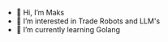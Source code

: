 - 👋 Hi, I’m Maks
- 👀 I’m interested in Trade Robots and LLM's
- 🌱 I’m currently learning Golang

<!---
Maximus-trade/Maximus-trade is a ✨ special ✨ repository because its `README.md` (this file) appears on your GitHub profile.
You can click the Preview link to take a look at your changes.
--->
